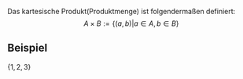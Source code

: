 Das kartesische Produkt(Produktmenge) ist folgendermaßen definiert:
$$A \times B := \{(a,b)| a\in A, b\in B\}$$
## Beispiel
$\{1, 2, 3\}$